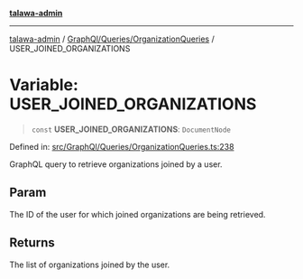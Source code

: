 [**talawa-admin**](../../../../README.md)

***

[talawa-admin](../../../../README.md) / [GraphQl/Queries/OrganizationQueries](../README.md) / USER\_JOINED\_ORGANIZATIONS

# Variable: USER\_JOINED\_ORGANIZATIONS

> `const` **USER\_JOINED\_ORGANIZATIONS**: `DocumentNode`

Defined in: [src/GraphQl/Queries/OrganizationQueries.ts:238](https://github.com/gautam-divyanshu/talawa-admin/blob/9fef64ff9fb30eb3195cc9100606d8b7a89bca79/src/GraphQl/Queries/OrganizationQueries.ts#L238)

GraphQL query to retrieve organizations joined by a user.

## Param

The ID of the user for which joined organizations are being retrieved.

## Returns

The list of organizations joined by the user.
